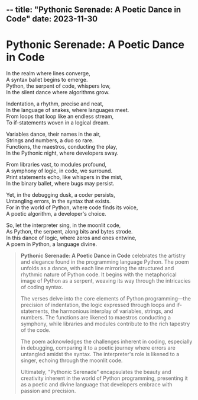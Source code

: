 --
title: "Pythonic Serenade: A Poetic Dance in Code"
date: 2023-11-30
--

# Pythonic Serenade: A Poetic Dance in Code

In the realm where lines converge,  
A syntax ballet begins to emerge.  
Python, the serpent of code, whispers low,  
In the silent dance where algorithms grow.

Indentation, a rhythm, precise and neat,  
In the language of snakes, where languages meet.  
From loops that loop like an endless stream,  
To if-statements woven in a logical dream.

Variables dance, their names in the air,  
Strings and numbers, a duo so rare.  
Functions, the maestros, conducting the play,  
In the Pythonic night, where developers sway.

From libraries vast, to modules profound,  
A symphony of logic, in code, we surround.  
Print statements echo, like whispers in the mist,  
In the binary ballet, where bugs may persist.

Yet, in the debugging dusk, a coder persists,  
Untangling errors, in the syntax that exists.  
For in the world of Python, where code finds its voice,  
A poetic algorithm, a developer's choice.

So, let the interpreter sing, in the moonlit code,  
As Python, the serpent, along bits and bytes strode.  
In this dance of logic, where zeros and ones entwine,  
A poem in Python, a language divine.

> **Pythonic Serenade: A Poetic Dance in Code** celebrates the artistry and elegance
> found in the programming language Python. The poem unfolds as a dance, with each
> line mirroring the structured and rhythmic nature of Python code. It begins with
> the metaphorical image of Python as a serpent, weaving its way through the
> intricacies of coding syntax.
>
> The verses delve into the core elements of Python programming—the precision of
> indentation, the logic expressed through loops and if-statements, the harmonious
> interplay of variables, strings, and numbers. The functions are likened to
> maestros conducting a symphony, while libraries and modules contribute to the rich
> tapestry of the code.
>
> The poem acknowledges the challenges inherent in coding, especially in debugging,
> comparing it to a poetic journey where errors are untangled amidst the syntax. The
> interpreter's role is likened to a singer, echoing through the moonlit code.
>
> Ultimately, "Pythonic Serenade" encapsulates the beauty and creativity inherent in
> the world of Python programming, presenting it as a poetic and divine language
> that developers embrace with passion and precision.
